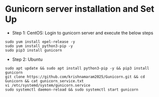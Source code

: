 # Gunicorn server installation and Set Up
* Step 1: CentOS: Login to gunicorn server and execute the below steps
```
sudo yum install epel-release -y
sudo yum install python3-pip -y
sudo pip3 install gunicorn
```
* Step 2: Ubuntu
```
sudo apt update && sudo apt install python3-pip -y && pip3 install gunicorn
git clone https://github.com/krishnamaram2025/Gunicorn.git && cd Gunicorn && cat gunicorn_service.txt
vi /etc/systemd/system/gunicorn.service
sudo systemctl daemon-reload && sudo systemctl start gunicorn
```
